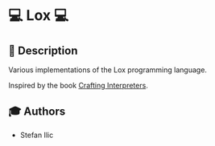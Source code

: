 # :computer: Lox :computer:

## :page_facing_up: Description
Various implementations of the Lox programming language.

Inspired by the book [Crafting Interpreters](https://craftinginterpreters.com/).

## :mortar_board: Authors 
* Stefan Ilic
